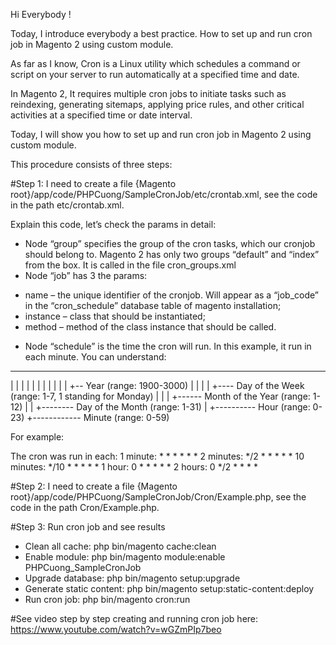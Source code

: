Hi Everybody !

Today, I introduce everybody a best practice. How to set up and run cron job in Magento 2 using custom module.

As far as I know, Cron is a Linux utility which schedules a command or script on your server to run automatically at a specified time and date.

In Magento 2, It requires multiple cron jobs to initiate tasks such as reindexing, generating sitemaps, applying price rules, and other critical activities at a specified time or date interval.

Today, I will show you how to set up and run cron job in Magento 2 using custom module.

This procedure consists of three steps:

#Step 1: I need to create a file {Magento root}/app/code/PHPCuong/SampleCronJob/etc/crontab.xml, see the code in the path etc/crontab.xml.

Explain this code, let’s check the params in detail:
- Node “group” specifies the group of the cron tasks, which our cronjob should belong to. Magento 2 has only two groups “default” and “index” from the box. It is called in the file cron_groups.xml
- Node “job” has 3 the params:
 + name – the unique identifier of the cronjob. Will appear as a “job_code” in the “cron_schedule” database table of magento installation;
 + instance – class that should be instantiated;
 + method – method of the class instance that should be called.
- Node “schedule” is the time the cron will run. In this example, it run in each minute.
You can understand:
* * * * * *
| | | | | |
| | | | | +-- Year              (range: 1900-3000)
| | | | +---- Day of the Week   (range: 1-7, 1 standing for Monday)
| | | +------ Month of the Year (range: 1-12)
| | +-------- Day of the Month  (range: 1-31)
| +---------- Hour              (range: 0-23)
+------------ Minute            (range: 0-59)

For example:

The cron was run in each:
1 minute: * * * * * *
2 minutes: */2 * * * * *
10 minutes: */10 * * * * *
1 hour: 0 * * * * *
2 hours: 0 */2 * * * *


#Step 2: I need to create a file {Magento root}/app/code/PHPCuong/SampleCronJob/Cron/Example.php, see the code in the path Cron/Example.php.

#Step 3: Run cron job and see results

- Clean all cache: php bin/magento cache:clean
- Enable module: php bin/magento module:enable PHPCuong_SampleCronJob
- Upgrade database: php bin/magento setup:upgrade
- Generate static content: php bin/magento setup:static-content:deploy
- Run cron job: php bin/magento cron:run

#See video step by step creating and running cron job here:
https://www.youtube.com/watch?v=wGZmPIp7beo
